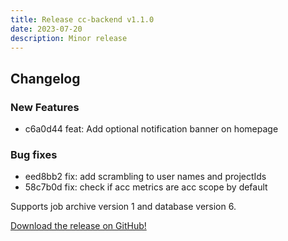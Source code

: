 ```yaml
---
title: Release cc-backend v1.1.0
date: 2023-07-20
description: Minor release
---
```

## Changelog
### New Features
* c6a0d44 feat: Add optional notification banner on homepage
### Bug fixes
* eed8bb2 fix: add scrambling to user names and projectIds
* 58c7b0d fix: check if acc metrics are acc scope by default

Supports job archive version 1 and database version 6.

[Download the release on GitHub!](https://github.com/ClusterCockpit/cc-backend/releases/tag/v1.1.0) 
